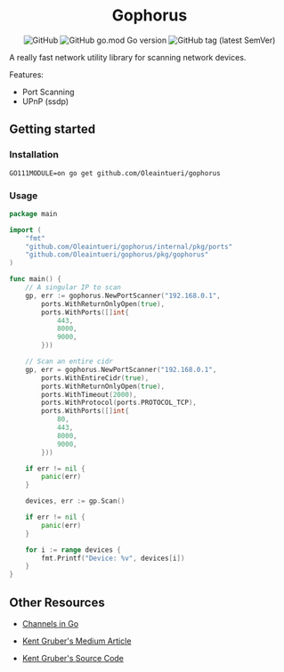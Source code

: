 <h1 align="center">Gophorus</h1>

<p align="center">
    <img alt="GitHub" src="https://img.shields.io/github/license/Oleaintueri/gophorus?style=flat-square">
    <img alt="GitHub go.mod Go version"
         src="https://img.shields.io/github/go-mod/go-version/Oleaintueri/gophorus?style=flat-square">
    <img alt="GitHub tag (latest SemVer)"
         src="https://img.shields.io/github/v/tag/Oleaintueri/gophorus?style=flat-square">
</p>


A really fast network utility library for scanning network devices.

Features:

- Port Scanning
- UPnP (ssdp)

## Getting started

### Installation

    GO111MODULE=on go get github.com/Oleaintueri/gophorus

### Usage

```go
package main

import (
	"fmt"
	"github.com/Oleaintueri/gophorus/internal/pkg/ports"
	"github.com/Oleaintueri/gophorus/pkg/gophorus"
)

func main() {
	// A singular IP to scan
	gp, err := gophorus.NewPortScanner("192.168.0.1",
		ports.WithReturnOnlyOpen(true),
		ports.WithPorts([]int{
			443,
			8000,
			9000,
		}))

	// Scan an entire cidr
	gp, err = gophorus.NewPortScanner("192.168.0.1",
		ports.WithEntireCidr(true),
		ports.WithReturnOnlyOpen(true),
		ports.WithTimeout(2000),
		ports.WithProtocol(ports.PROTOCOL_TCP),
		ports.WithPorts([]int{
			80,
			443,
			8000,
			9000,
		}))

	if err != nil {
		panic(err)
	}

	devices, err := gp.Scan()

	if err != nil {
		panic(err)
	}

	for i := range devices {
		fmt.Printf("Device: %v", devices[i])
	}
}
```

## Other Resources

- [Channels in Go](https://medium.com/rungo/anatomy-of-channels-in-go-concurrency-in-go-1ec336086adb)

- [Kent Gruber's Medium Article](https://medium.com/@KentGruber/building-a-high-performance-port-scanner-with-golang-9976181ec39d)

- [Kent Gruber's Source Code](https://gist.github.com/picatz/9c0028efd7b3ced3329f7322f41b16e1#file-port_scanner-go)